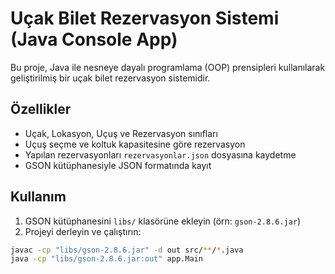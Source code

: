 # Uçak Bilet Rezervasyon Sistemi (Java Console App)

Bu proje, Java ile nesneye dayalı programlama (OOP) prensipleri kullanılarak geliştirilmiş bir uçak bilet rezervasyon sistemidir.

## Özellikler

- Uçak, Lokasyon, Uçuş ve Rezervasyon sınıfları
- Uçuş seçme ve koltuk kapasitesine göre rezervasyon
- Yapılan rezervasyonları `rezervasyonlar.json` dosyasına kaydetme
- GSON kütüphanesiyle JSON formatında kayıt

## Kullanım

1. GSON kütüphanesini `libs/` klasörüne ekleyin (örn: `gson-2.8.6.jar`)
2. Projeyi derleyin ve çalıştırın:

```bash
javac -cp "libs/gson-2.8.6.jar" -d out src/**/*.java
java -cp "libs/gson-2.8.6.jar:out" app.Main
